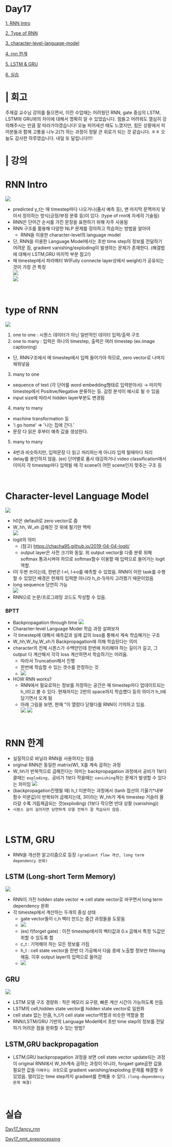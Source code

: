 # Day17

[1. RNN Intro](#rnn-intro)

[2. Type of RNN](#type-of-rnn)

[3. character-level-language-model](#character-level-language-model)

[4. rnn 한계](#rnn-한계)

[5. LSTM & GRU](#lstm-gru)

[6. 실습](#실습)

# | 회고 
주재걸 교수님 강의를 들으면서, 이전 수업때는 어려웠던 RNN, gate 중심의 LSTM, LSTM와 GRU와의 차이에 대해서 명확히 알 수 있었습니다. 힘들고 어려워도 열심히 강의해주시는 만큼 잘 따라가야겠습니다! 오늘 피어세션 때도 느꼈지만, 힘든 상황에서 피어분들과 함께 고통을 나누고(?) 하는 과정이 정말 큰 위로가 되는 것 같습니다. ㅎㅎ 오늘도 감사한 하루였습니다. 내일 또 달립니다!!!!


# | 강의
# RNN Intro
![](images/208.JPG)    
- predicted y_t는 매 timestep마다 나오거나(품사 예측 등), 맨 마지막 문맥까지 닿아서 정의하는 방식(긍정/부정 분류 등)이 있다. (type of rnn에 자세히 기술됨)
- RNN은 단어간 순서를 가진 문장을 표현하기 위해 자주 사용됨
- RNN 구조를 활용해 다양한 NLP 문제를 정의하고 학습하는 방법을 알아야
    - RNN을 이용한 character-level의 language model
- 단, RNN을 이용한 Language Model에서는 초반 time step의 정보를 전달하기 어려운 점, gradient vanishing/exploding이 발생하는 문제가 존재한다. (해결법에 대해서 LSTM,GRU 마지막 부분 참고!)    
- 매 timestep에서 파라메터 W(Fully connecte layer상에서 weight)가 공유되는 것이 가장 큰 특징   
     ![](images/209.JPG)  
    ![](images/211.JPG)   
  
</br>

# type of RNN
![](images/210.JPG)  
1. one to one : 시퀀스 데이터가 아닌 일반적인 데이터 입력/출력 구조 
2. one to many : 입력은 하나의 timestep, 출력은 여러 timestep (ex.image captioning)
- 단, RNN구조에서 매 timestep에서 입력 들어가야 하므로, zero vector로 나머지 채워넣음
3. many to one
- sequence of text (각 단어를 word embedding형태로 입력받아서) -> 마지막 timestep에서 Positive/Negative 분류하는 등. 감정 분석이 예시로 될 수 있음
- input size에 따라서 hidden layer부분도 변경됨
4. many to many
- machine transformation 등
- 'i go home' => '나는 집에 간다.'
- 문장 다 읽은 후부터 예측 값을 생성한다. 
5. many to many
- 4번과 비슷하지만, 입력문장 다 읽고 처리하는게 아니라 입력 될때마다 처리
- delay를 용인하지 않음. (ex) 단어별로 품사 태깅하거나 video classification에서 이미지 각 timestep마다 입력될 때 각 scene이 어떤 scene인지 맞추는 구조 등 

</br>

# Character-level Language Model  
![](images/212.JPG)   
- h0은 default로 zero vector로 줌   
- W_hh, W_xh 곱해진 것 위에 필기한 맥락      
![](images/213.JPG)
- logit의 의미
    - (참고) https://chacha95.github.io/2019-04-04-logit/
    - output layer은 사전 크기와 동일. 위 output vector을 다중 분류 위해 softmax 통과시켜야 하므로 softmax함수 이용할 때 입력으로 들어가는 logit역할. 
- l이 두번 쓰이는데, 한번은 l->l, l->o를 예측할 수 있었음. RNN이 이런 task를 수행할 수 있었던 배경은 현재의 입력뿐 아니라 h_(t-1)까지 고려했기 때문이었음 
- long sequence 당연히 가능   
![](images/214.JPG)
- RNN으로 논문/프로그래밍 코드도 작성할 수 있음. 

### BPTT
- Backpropagation through time
![](images/216.JPG)
- Character-level Language Model 학습 과정 살펴보자
- 각 timestep에 대해서 예측값과 실제 값의 loss를 통해서 계속 학습해가는 구조
- W_hh,W_hy,W_xh가 Backpropagation에 의해 학습된다는 의미
- character의 전체 시퀀스가 수백만인데 한번에 처리해야 하는 길이가 길고, 그 output 다 계산해서 각각 loss 계산하면서 학습하기는 어려움. 
    - 따라서 Truncation해서 진행
    - 한번에 학습할 수 있는 갯수를 한정하는 것
    - ![](images/217.JPG)
- HOW RNN works?
    - RNN에서 필요로하는 정보를 저장하는 공간은 매 timestep마다 업데이트되는 h_t라고 볼 수 있다. 현재까지는 2번의 space까지 학습헀다 등의 의미가 h_t에 담기면서 오게 됨
    - 아래 그림을 보면, 현재 "이 열렸다 닫혔다를 RNN이 기억하고 있음.  
    ![](images/218.JPG)
    ![](images/219.JPG)

</br>

# RNN 한계
- 실질적으로 바닐라 RNN을 사용하지는 않음
- orginal RNN은 동일한 matrix(W), X를 계속 곱하는 과정
- W_hh가 반복적으로 곱해진다는 의미는 backpropagation 과정에서 공비가 1보다 클때는 `exploding, `공비가 1보다 작을때는 `vanishing`하는 문제가 발생할 수 있다는 의미임
![](images/220.JPG) 
- (backpropagation진행될 때) h_t 미분하는 과정에서 (tanh 접선의 기울기*내부함수 미분값)이 반복되어 곱해지는데, 3이라는 W_hh가 계속 timestep 거슬러 올라갈 수록 거듭제곱되는 것(exploding) (1보다 작으면 반대 상황 (vanishing))
- `시퀀스 길이 길어지면 당연하게 모델 전체가 잘 학습되지 않음.`

</br>

# LSTM, GRU
- RNN을 개선한 알고리즘으로 등장 `(gradient flow 개선, long term dependency 완화)`
## LSTM (Long-short Term Memory)
![](images/221.JPG)
- RNN이 가진 hidden state vector => cell state vector로 바꾸면서 long term dependency 완화
- 각 timestep에서 계산하는 두개의 중심 상태
    - gate vector들이 c,h 벡터 만드는 중간 과정들을 도맡음   
    - ![](images/222.JPG)
    - (ex) f(forget gate) : 이전 timestep에서의 벡터값과 0.x 곱해서 특정 %값만 취할 수 있도록 함
    - c_t : 기억해야 하는 모든 정보를 가짐
    - h_t : cell state vector을 한번 더 가공해서 다음 층에 노출할 정보만 filtering해둠. 이후 output layer의 입력으로 들어감   
    - ![](images/223.JPG)

## GRU
![](images/224.JPG)
- LSTM 모델 구조 경량화 : 적은 메모리 요구량, 빠른 계산 시간이 가능하도록 만듬
- LSTM의 cell,hidden state vector를 hidden state vector로 일원화
- cell state 없는 만큼, h_t가 cell state vector역할과 비슷한 역할을 함
- RNN/LSTM/GRU 기반의 Language Model에서 초반 time step의 정보를 전달하기 어려운 점을 완화할 수 있는 방법? 

## LSTM,GRU backpropagation 
- LSTM,GRU backpropagation 과정을 보면 cell state vector update되는 과정이 original RNN에서 W_hh계속 곱하는 과정이 아니라, forgaet gate곱한 값을 필요한 값을 `더해주는 과정`으로 gradient vanishing/exploding 문제를 해결할 수 있었음. 멀리있는 time step까지 gradient를 전해줄 수 있다. `(long-dependency 문제 해결)`

</br>

# 실습

[Day17_fancy_rnn](../notes/jupyter/Day17_fancy_rnn.ipynb)

[Day17_nmt_preprocessing](../notes/jupyter/Day17_nmt_preprocessing.ipynb)